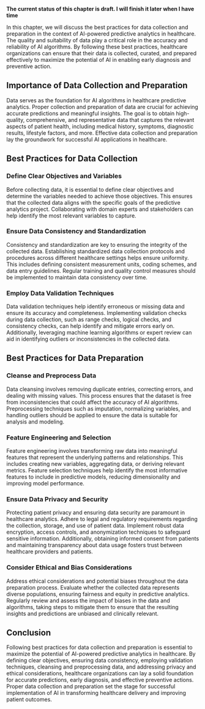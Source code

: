 **The current status of this chapter is draft. I will finish it later when I have time**

In this chapter, we will discuss the best practices for data collection and preparation in the context of AI-powered predictive analytics in healthcare. The quality and suitability of data play a critical role in the accuracy and reliability of AI algorithms. By following these best practices, healthcare organizations can ensure that their data is collected, curated, and prepared effectively to maximize the potential of AI in enabling early diagnosis and preventive action.

Importance of Data Collection and Preparation
---------------------------------------------

Data serves as the foundation for AI algorithms in healthcare predictive analytics. Proper collection and preparation of data are crucial for achieving accurate predictions and meaningful insights. The goal is to obtain high-quality, comprehensive, and representative data that captures the relevant aspects of patient health, including medical history, symptoms, diagnostic results, lifestyle factors, and more. Effective data collection and preparation lay the groundwork for successful AI applications in healthcare.

Best Practices for Data Collection
----------------------------------

### Define Clear Objectives and Variables

Before collecting data, it is essential to define clear objectives and determine the variables needed to achieve those objectives. This ensures that the collected data aligns with the specific goals of the predictive analytics project. Collaborating with domain experts and stakeholders can help identify the most relevant variables to capture.

### Ensure Data Consistency and Standardization

Consistency and standardization are key to ensuring the integrity of the collected data. Establishing standardized data collection protocols and procedures across different healthcare settings helps ensure uniformity. This includes defining consistent measurement units, coding schemes, and data entry guidelines. Regular training and quality control measures should be implemented to maintain data consistency over time.

### Employ Data Validation Techniques

Data validation techniques help identify erroneous or missing data and ensure its accuracy and completeness. Implementing validation checks during data collection, such as range checks, logical checks, and consistency checks, can help identify and mitigate errors early on. Additionally, leveraging machine learning algorithms or expert review can aid in identifying outliers or inconsistencies in the collected data.

Best Practices for Data Preparation
-----------------------------------

### Cleanse and Preprocess Data

Data cleansing involves removing duplicate entries, correcting errors, and dealing with missing values. This process ensures that the dataset is free from inconsistencies that could affect the accuracy of AI algorithms. Preprocessing techniques such as imputation, normalizing variables, and handling outliers should be applied to ensure the data is suitable for analysis and modeling.

### Feature Engineering and Selection

Feature engineering involves transforming raw data into meaningful features that represent the underlying patterns and relationships. This includes creating new variables, aggregating data, or deriving relevant metrics. Feature selection techniques help identify the most informative features to include in predictive models, reducing dimensionality and improving model performance.

### Ensure Data Privacy and Security

Protecting patient privacy and ensuring data security are paramount in healthcare analytics. Adhere to legal and regulatory requirements regarding the collection, storage, and use of patient data. Implement robust data encryption, access controls, and anonymization techniques to safeguard sensitive information. Additionally, obtaining informed consent from patients and maintaining transparency about data usage fosters trust between healthcare providers and patients.

### Consider Ethical and Bias Considerations

Address ethical considerations and potential biases throughout the data preparation process. Evaluate whether the collected data represents diverse populations, ensuring fairness and equity in predictive analytics. Regularly review and assess the impact of biases in the data and algorithms, taking steps to mitigate them to ensure that the resulting insights and predictions are unbiased and clinically relevant.

Conclusion
----------

Following best practices for data collection and preparation is essential to maximize the potential of AI-powered predictive analytics in healthcare. By defining clear objectives, ensuring data consistency, employing validation techniques, cleansing and preprocessing data, and addressing privacy and ethical considerations, healthcare organizations can lay a solid foundation for accurate predictions, early diagnosis, and effective preventive actions. Proper data collection and preparation set the stage for successful implementation of AI in transforming healthcare delivery and improving patient outcomes.

